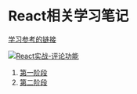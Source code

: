 # React相关学习笔记

[学习参考的链接](http://huziketang.mangojuice.top/books/react/lesson2)

[![React实战-评论功能](https://img.shields.io/badge/%E5%AE%9E%E6%88%98%E4%BB%A3%E7%A0%81-%E8%AF%84%E8%AE%BA%E5%8A%9F%E8%83%BD-yellowgreen.svg)](https://github.com/LbhFront-end/React-Project-Comment)


1. [第一阶段](./StageⅠ.md)
2. [第二阶段](./stageⅡ.md)

